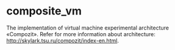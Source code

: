 composite_vm
============


The implementation of virtual machine experimental architecture «Compozit». 
Refer for more information about architecture: http://skylark.tsu.ru/compozit/index-en.html.
